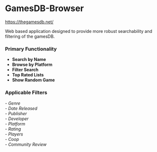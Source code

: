 # GamesDB-Browser
https://thegamesdb.net/

Web based application designed to provide more robust searchability and filtering of the gamesDB.

### Primary Functionality
- __Search by Name__  
- __Browse by Platform__  
- __Filter Search__  
- __Top Rated Lists__   
- __Show Random Game__    

### Applicable Filters
_- Genre_  
_- Date Released_  
_- Publisher_  
_- Developer_  
_- Platform_  
_- Rating_  
_- Players_  
_- Coop_  
_- Community Review_  

